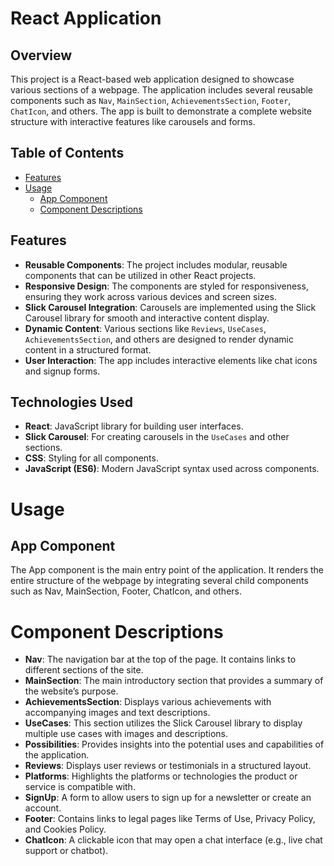 # React Application

## Overview

This project is a React-based web application designed to showcase various sections of a webpage. The application includes several reusable components such as `Nav`, `MainSection`, `AchievementsSection`, `Footer`, `ChatIcon`, and others. The app is built to demonstrate a complete website structure with interactive features like carousels and forms.

## Table of Contents

- [Features](#features)
- [Usage](#usage)
  - [App Component](#app-component)
  - [Component Descriptions](#component-descriptions)

## Features

- **Reusable Components**: The project includes modular, reusable components that can be utilized in other React projects.
- **Responsive Design**: The components are styled for responsiveness, ensuring they work across various devices and screen sizes.
- **Slick Carousel Integration**: Carousels are implemented using the Slick Carousel library for smooth and interactive content display.
- **Dynamic Content**: Various sections like `Reviews`, `UseCases`, `AchievementsSection`, and others are designed to render dynamic content in a structured format.
- **User Interaction**: The app includes interactive elements like chat icons and signup forms.

## Technologies Used

- **React**: JavaScript library for building user interfaces.
- **Slick Carousel**: For creating carousels in the `UseCases` and other sections.
- **CSS**: Styling for all components.
- **JavaScript (ES6)**: Modern JavaScript syntax used across components.

# Usage
## App Component
The App component is the main entry point of the application. It renders the entire structure of the webpage by integrating several child components such as Nav, MainSection, Footer, ChatIcon, and others.

# Component Descriptions
- **Nav**: The navigation bar at the top of the page. It contains links to different sections of the site.
- **MainSection**: The main introductory section that provides a summary of the website’s purpose.
- **AchievementsSection**: Displays various achievements with accompanying images and text descriptions.
- **UseCases**: This section utilizes the Slick Carousel library to display multiple use cases with images and descriptions.
- **Possibilities**: Provides insights into the potential uses and capabilities of the application.
- **Reviews**: Displays user reviews or testimonials in a structured layout.
- **Platforms**: Highlights the platforms or technologies the product or service is compatible with.
- **SignUp**: A form to allow users to sign up for a newsletter or create an account.
- **Footer**: Contains links to legal pages like Terms of Use, Privacy Policy, and Cookies Policy.
- **ChatIcon**: A clickable icon that may open a chat interface (e.g., live chat support or chatbot).